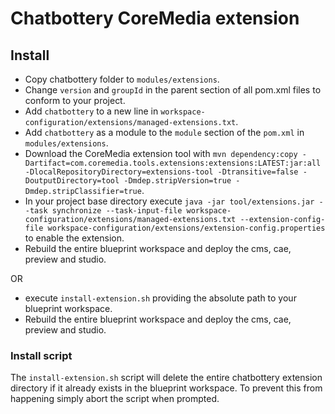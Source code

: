 # Chatbottery CoreMedia extension

## Install

- Copy chatbottery folder to `modules/extensions`.
- Change `version` and `groupId` in the parent section of all pom.xml files to conform to your project.
- Add `chatbottery` to a new line in `workspace-configuration/extensions/managed-extensions.txt`.
- Add `chatbottery` as a module to the `module` section of the `pom.xml` in `modules/extensions`. 
- Download the CoreMedia extension tool with `mvn dependency:copy -Dartifact=com.coremedia.tools.extensions:extensions:LATEST:jar:all -DlocalRepositoryDirectory=extensions-tool -Dtransitive=false -DoutputDirectory=tool -Dmdep.stripVersion=true -Dmdep.stripClassifier=true`.
- In your project base directory execute `java -jar tool/extensions.jar --task synchronize --task-input-file workspace-configuration/extensions/managed-extensions.txt --extension-config-file workspace-configuration/extensions/extension-config.properties` to enable the extension.
- Rebuild the entire blueprint workspace and deploy the cms, cae, preview and studio.

OR

- execute `install-extension.sh` providing the absolute path to your blueprint workspace.
- Rebuild the entire blueprint workspace and deploy the cms, cae, preview and studio.


### Install script

The `install-extension.sh` script will delete the entire chatbottery extension directory if it already exists in the
blueprint workspace. To prevent this from happening simply abort the script when prompted.
